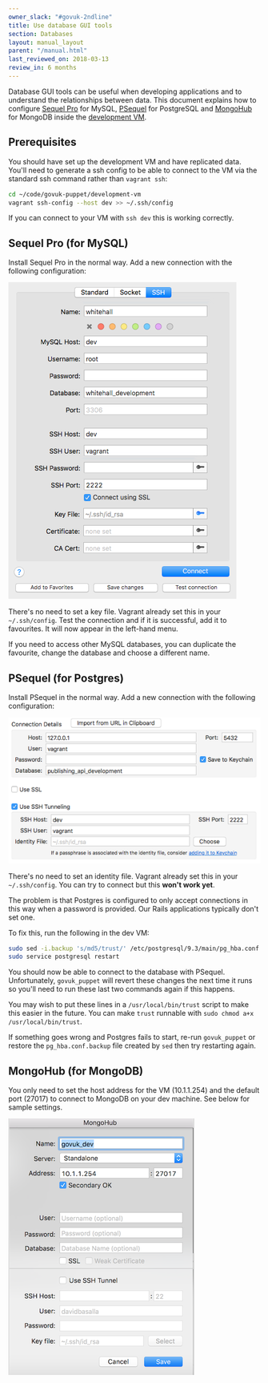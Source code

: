 ```yaml
---
owner_slack: "#govuk-2ndline"
title: Use database GUI tools
section: Databases
layout: manual_layout
parent: "/manual.html"
last_reviewed_on: 2018-03-13
review_in: 6 months
---
```


Database GUI tools can be useful when developing applications and to understand
the relationships between data. This document explains how to configure
[Sequel Pro](https://www.sequelpro.com/) for MySQL, [PSequel](http://www.psequel.com/)
for PostgreSQL and [MongoHub](https://github.com/jeromelebel/MongoHub-Mac) for MongoDB
inside the [development VM](https://github.com/alphagov/govuk-puppet/tree/master/development-vm).

## Prerequisites

You should have set up the development VM and have replicated data. You'll need
to generate a ssh config to be able to connect to the VM via the standard ssh
command rather than `vagrant ssh`:

```bash
cd ~/code/govuk-puppet/development-vm
vagrant ssh-config --host dev >> ~/.ssh/config
```

If you can connect to your VM with `ssh dev` this is working correctly.

## Sequel Pro (for MySQL)

Install Sequel Pro in the normal way. Add a new connection with the following
configuration:

![Sequel Pro Config](images/sequel-pro-config.png)

There's no need to set a key file. Vagrant already set this in your
`~/.ssh/config`. Test the connection and if it is successful, add it to
favourites. It will now appear in the left-hand menu.

If you need to access other MySQL databases, you can duplicate the favourite,
change the database and choose a different name.

## PSequel (for Postgres)

Install PSequel in the normal way. Add a new connection with the following
configuration:

![PSequel Config](images/psequel-config.png)

There's no need to set an identity file. Vagrant already set this in your
`~/.ssh/config`. You can try to connect but this **won't work yet**.

The problem is that Postgres is configured to only accept connections in this
way when a password is provided. Our Rails applications typically don't set one.

To fix this, run the following in the dev VM:

```bash
sudo sed -i.backup 's/md5/trust/' /etc/postgresql/9.3/main/pg_hba.conf
sudo service postgresql restart
```

You should now be able to connect to the database with PSequel. Unfortunately,
`govuk_puppet` will revert these changes the next time it runs so you'll need to
run these last two commands again if this happens.

You may wish to put these lines in a `/usr/local/bin/trust` script to make this
easier in the future.  You can make `trust` runnable with
`sudo chmod a+x /usr/local/bin/trust`.

If something goes wrong and Postgres fails to start, re-run `govuk_puppet` or
restore the `pg_hba.conf.backup` file created by `sed` then try restarting again.

## MongoHub (for MongoDB)

You only need to set the host address for the VM (10.1.1.254) and the default
port (27017) to connect to MongoDB on your dev machine. See below for sample
settings.

![MongoHub Config](images/mongohub-config.png)
